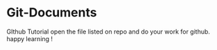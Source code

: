 # Git-Documents
GIthub Tutorial
open the file listed on repo and do your work for github.
happy learning !
